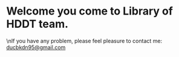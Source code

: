 # Welcome you come to Library of HDDT team.
\nIf you have any problem, please feel pleasure to contact me: ducbkdn95@gmail.com
